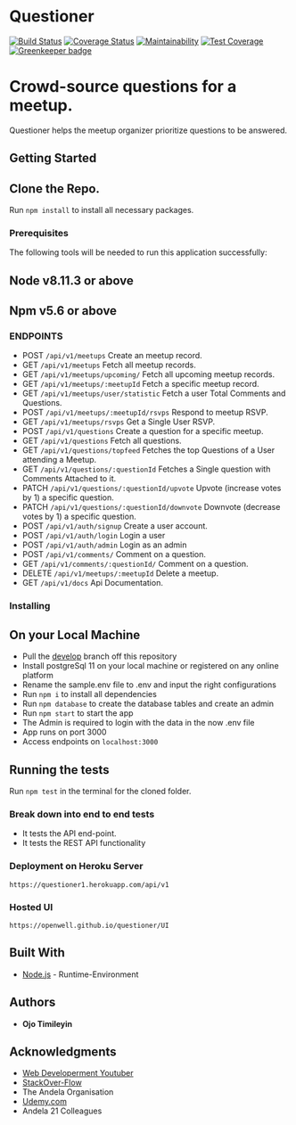 # Questioner
[![Build Status](https://travis-ci.org/openwell/questioner.svg?branch=develop)](https://travis-ci.org/openwell/questioner)
[![Coverage Status](https://coveralls.io/repos/github/openwell/questioner/badge.svg?branch=develop)](https://coveralls.io/github/openwell/questioner?branch=develop)
[![Maintainability](https://api.codeclimate.com/v1/badges/a3a966589be730bc865e/maintainability)](https://codeclimate.com/github/openwell/questioner/maintainability)
[![Test Coverage](https://api.codeclimate.com/v1/badges/a3a966589be730bc865e/test_coverage)](https://codeclimate.com/github/openwell/questioner/test_coverage) [![Greenkeeper badge](https://badges.greenkeeper.io/openwell/questioner.svg)](https://greenkeeper.io/)
# Crowd-source questions for a meetup.

Questioner helps the meetup organizer prioritize
questions to be answered.

## Getting Started

Clone the Repo.
-------------
Run `npm install` to install all necessary packages.

### Prerequisites

The following tools will be needed to run this application successfully:

Node v8.11.3 or above
---
Npm v5.6 or above
---

### ENDPOINTS

- POST `/api/v1/meetups` Create an meetup record.
- GET `/api/v1/meetups` Fetch all meetup records.
- GET `/api/v1/meetups/upcoming/` Fetch all upcoming meetup records.
- GET `/api/v1/meetups/:meetupId` Fetch a specific meetup record.
- GET `/api/v1/meetups/user/statistic` Fetch a user Total Comments and Questions.  
- POST `/api/v1/meetups/:meetupId/rsvps` Respond to meetup RSVP.
- GET `/api/v1/meetups/rsvps` Get a Single User RSVP.
- POST `/api/v1/questions` Create a question for a specific meetup.
- GET `/api/v1/questions` Fetch all questions.  
- GET `/api/v1/questions/topfeed` Fetches the top Questions of a User attending a Meetup.
- GET `/api/v1/questions/:questionId` Fetches a Single question with Comments Attached to it.
- PATCH `/api/v1/questions/:questionId/upvote` Upvote (increase votes by 1) a specific question.
- PATCH `/api/v1/questions/:questionId/downvote` Downvote (decrease votes by 1) a specific question.
- POST `/api/v1/auth/signup` Create a user account.
- POST `/api/v1/auth/login` Login a user
- POST `/api/v1/auth/admin` Login as an admin
- POST `/api/v1/comments/` Comment on a question.
- GET `/api/v1/comments/:questionId/` Comment on a question.
- DELETE `/api/v1/meetups/:meetupId` Delete a meetup.
- GET `/api/v1/docs` Api Documentation.

### Installing

## On your Local Machine
- Pull the [develop](https://github.com/openwell/Questioner) branch off this repository
- Install postgreSql 11 on your local machine or registered on any online platform
- Rename the sample.env file to .env and input the right configurations
- Run `npm i` to install all dependencies
- Run `npm database` to create the database tables and create an admin
- Run `npm start` to start the app
- The Admin is required to login with the data in the now .env file
- App runs on port 3000
- Access endpoints on `localhost:3000`


## Running the tests

Run `npm test` in the terminal for the cloned folder.

### Break down into end to end tests

- It tests the API end-point.
- It tests the REST API functionality

### Deployment on Heroku Server
`https://questioner1.herokuapp.com/api/v1`

### Hosted UI
`https://openwell.github.io/questioner/UI`

## Built With

* [Node.js](http://www.nodejs.org/) - Runtime-Environment

## Authors

* **Ojo Timileyin**

## Acknowledgments
* [Web Developerment Youtuber](htttps://youtube.com)
* [StackOver-Flow](https://stackoverflow.org)
* The Andela Organisation
* [Udemy.com](https://udemy.com)
* Andela 21 Colleagues
